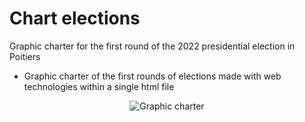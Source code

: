 # Chart elections

Graphic charter for the first round of the 2022 presidential election in Poitiers

- Graphic charter of the first rounds of elections made with web technologies within a single html file

<div align="center">
  <img src="https://i.ibb.co/vVBhCxh/chart-elections.png" alt="Graphic charter">
</div>
